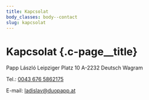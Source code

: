 ```yaml
---
title: Kapcsolat
body_classes: body--contact
slug: kapcsolat
---
```


# Kapcsolat {.c-page__title}

Papp László
Leipziger Platz 10
A-2232 Deutsch Wagram

Tel.: <a href="tel:0043 676 5862175">0043 676 5862175</a>

E-mail: [ladislav@duopapp.at](mailto:ladislav@duopapp.at)
